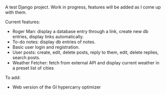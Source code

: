 A test Django project. Work in progress, features will be added as I come up with them.

Current features:
- Roger Man: display a database entry through a link, create new db entries, display links automatically.
- To-do notes: display db entries of notes.
- Basic user login and registration.
- User posts: create, edit, delete posts, reply to them, edit, delete replies, search posts.
- Weather Fetcher: fetch from external API and display current weather in a preset list of cities

To add:
- Web version of the GI hypercarry optimizer